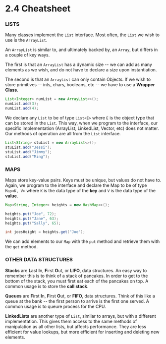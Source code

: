 # 2.4 Cheatsheet

### LISTS

Many classes implement the `List` interface. Most often, the `List` we wish to use is the `ArrayList`.

An `ArrayList` is similar to, and ultimately backed by, an `Array`, but differs in a couple of key ways.

The first is that an `ArrayList` has a dynamic size -- we can add as many elements as we wish, and do not have to declare a size upon instantiation.

The second is that an `ArrayList` can only contain Objects. If we wish to store primitives -- ints, chars, booleans, etc -- we have to use a **Wrapper Class**.

```java
List<Integer> numList = new ArrayList<>();
numList.add(3);
numList.add(4);
```

We declare any `List` to be of type `List<E>` where `E` is the object type that can be stored in the `List`. This way, when we program to the interface, our specific implementation (ArrayList, LinkedList, Vector, etc) does not matter. Our methods of operation are all from the `List` interface.

```java
List<String> stuList = new ArrayList<>();
stuList.add("Jessi");
stuList.add("Jimmy");
stuList.add("Ming");
```

### MAPS

Maps store key-value pairs. Keys must be unique, but values do not have to. Again, we program to the interface and declare the Map to be of type `Map<K, V>` where `K` is the data type of the **key** and `V` is the data type of the **value**.

```java
Map<String, Integer> heights = new HashMap<>();

heights.put("Joe", 72);
heights.put("Jane", 63);
heights.put("Sally", 65);

int joesHeight = heights.get("Joe");
```

We can add elements to our `Map` with the `put` method and retrieve them with the `get` method.


### OTHER DATA STRUCTURES

**Stacks** are **L**ast **I**n, **F**irst **O**ut, or **LIFO**, data structures. An easy way to remember this is to think of a stack of pancakes. In order to get to the bottom of the stack, you must first eat each of the pancakes on top. A common usage is to store the **call stack**.

**Queues** are **F**irst **I**n, **F**irst **O**ut, or **FIFO**, data structures. Think of this like a queue at the bank -- the first person to arrive is the first one served. A common usage is to queure process for the CPU.

**LinkedLists** are another type of `List`, similar to arrays, but with a different implementation. This gives them access to the same methods of manipulation as all other lists, but affects performance. They are less efficient for value lookups, but more efficient for inserting and deleting new elements.
